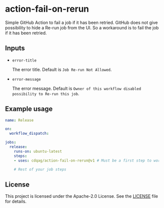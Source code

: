 # action-fail-on-rerun

Simple GitHub Action to fail a job if it has been retried.
GitHub does not give possibility to hide a Re-run job from the UI. So a workaround is to fail the job if it has been retried.

## Inputs

* `error-title`

    The error title. Default is `Job Re-run Not Allowed`.

* `error-message`

    The error message. Default is `Owner of this workflow disabled possibility to Re-run this job`.

## Example usage

```yaml
name: Release

on:
  workflow_dispatch:

jobs:
  release:
    runs-on: ubuntu-latest
    steps:
    - uses: cdqag/action-fail-on-rerun@v1 # Must be a first step to work as a guard

    # Rest of your job steps

```

## License

This project is licensed under the Apache-2.0 License. See the [LICENSE](LICENSE) file for details.
